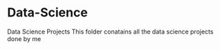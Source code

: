 # Data-Science
Data Science Projects
This folder conatains all the data science projects done by me
